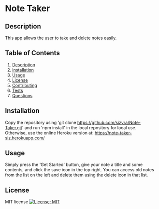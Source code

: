 # Note Taker

## Description
This app allows the user to take and delete notes easily.

## Table of Contents
1. [Description](#Description)
2. [Installation](#Installation)
3. [Usage](#Usage)
4. [License](#License)
5. [Contributing](#Contributing)
6. [Tests](#Tests)
7. [Questions](#Questions)

## Installation
Copy the repository using 'git clone https://github.com/sizyra/Note-Taker.git' and run 'npm install' in the local repository for local use. Otherwise, use the online Heroku version at: https://note-taker-siz.herokuapp.com/

## Usage
Simply press the 'Get Started' button, give your note a title and some contents, and click the save icon in the top right. You can access old notes from the list on the left and delete them using the delete icon in that list.

## License
MIT license [![License: MIT](https://img.shields.io/badge/License-MIT-yellow.svg)](https://opensource.org/licenses/MIT)
